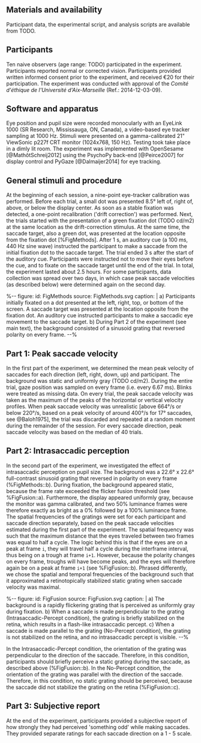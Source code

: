 ## Materials and availability

Participant data, the experimental script, and analysis scripts are available from TODO.

## Participants

Ten naive observers (age range: TODO) participated in the experiment. Participants reported normal or corrected vision. Participants provided written informed consent prior to the experiment, and received €20 for their participation. The experiment was conducted with approval of the *Comité d'éthique de l'Université d'Aix-Marseille* (Ref.: 2014-12-03-09).

## Software and apparatus

Eye position and pupil size were recorded monocularly with an EyeLink 1000 (SR Research, Mississauga, ON, Canada), a video-based eye tracker sampling at 1000 Hz. Stimuli were presented on a gamma-calibrated 21" ViewSonic p227f CRT monitor (1024x768, 150 Hz). Testing took take place in a dimly lit room. The experiment was implemented with OpenSesame [@MathôtSchreij2012] using the PsychoPy back-end [@Peirce2007] for display control and PyGaze [@Dalmaijer2014] for eye tracking.

## General stimuli and procedure

At the beginning of each session, a nine-point eye-tracker calibration was performed. Before each trial, a small dot was presented 8.5° left of, right of, above, or below the display center. As soon as a stable fixation was detected, a one-point recalibration ('drift correction') was performed. Next, the trials started with the presentation of a green fixation dot (TODO cd/m2) at the same location as the drift-correction stimulus. At the same time, the saccade target, also a green dot, was presented at the location opposite from the fixation dot [%FigMethods]. After 1 s, an auditory cue (a 100 ms, 440 Hz sine wave) instructed the participant to make a saccade from the initial fixation dot to the saccade target. The trial ended 3 s after the start of the auditory cue. Participants were instructed not to move their eyes before the cue, and to fixate on the saccade target until the end of the trial. In total, the experiment lasted about 2.5 hours. For some participants, data collection was spread over two days, in which case peak saccade velocities (as described below) were determined again on the second day.

%--
figure:
 id: FigMethods
 source: FigMethods.svg
 caption: |
  a) Participants initially fixated on a dot presented at the left, right, top, or bottom of the screen. A saccade target was presented at the location opposite from the fixation dot. An auditory cue instructed participants to make a saccadic eye movement to the saccade target. b) During Part 2 of the experiment (see main text), the background consisted of a sinusoid grating that reversed polarity on every frame.
--%

## Part 1: Peak saccade velocity

In the first part of the experiment, we determined the mean peak velocity of saccades for each direction (left, right, down, up) and participant. The background was static and uniformly gray (TODO cd/m2). During the entire trial, gaze position was sampled on every frame (i.e. every 6.67 ms). Blinks were treated as missing data. On every trial, the peak saccade velocity was taken as the maximum of the peaks of the horizontal or vertical velocity profiles. When peak saccade velocity was unrealistic [above 664°/s or below 220°/s, based on a peak velocity of around 400°/s for 17° saccades, see @Baloh1975], the trial was discarded and repeated at a random moment during the remainder of the session. For every saccade direction, peak saccade velocity was based on the median of 40 trials.

## Part 2: Intrasaccadic perception

In the second part of the experiment, we investigated the effect of intrasaccadic perception on pupil size. The background was a 22.6° x 22.6° full-contrast sinusoid grating that reversed in polarity on every frame (%FigMethods::b). During fixation, the background appeared static, because the frame rate exceeded the flicker fusion threshold (see %FigFusion::a). Furthermore, the display appeared uniformly gray, because the monitor was gamma calibrated, and two 50% luminance frames were therefore exactly as bright as a 0% followed by a 100% luminance frame. The spatial frequencies of the gratings were set for each participant and saccade direction separately, based on the peak saccade velocities estimated during the first part of the experiment. The spatial frequency was such that the maximum distance that the eyes traveled between two frames was equal to half a cycle. The logic behind this is that if the eyes are on a peak at frame `i`, they will travel half a cycle during the interframe interval, thus being on a trough at frame `i+1`. However, because the polarity changes on every frame, troughs will have become peaks, and the eyes will therefore again be on a peak at frame `i+1` (see %FigFusion::b). Phrased differently, we chose the spatial and temporal frequencies of the background such that it approximated a retinotopically stabilized static grating when saccade velocity was maximal.

%--
figure:
 id: FigFusion
 source: FigFusion.svg
 caption: |
  a) The background is a rapidly flickering grating that is perceived as uniformly gray during fixation. b) When a saccade is made perpendicular to the grating (Intrasaccadic-Percept condition), the grating is briefly stabilized on the retina, which results in a flash-like intrasaccadic percept. c) When a saccade is made parallel to the grating (No-Percept condition), the grating is not stabilized on the retina, and no intrasaccadic percept is visible.
--%

In the Intrasaccadic-Percept condition, the orientation of the grating was perpendicular to the direction of the saccade. Therefore, in this condition, participants should briefly perceive a static grating during the saccade, as described above (%FigFusion::b). In the No-Percept condition, the orientation of the grating was parallel with the direction of the saccade. Therefore, in this condition, no static grating should be perceived, because the saccade did not stabilize the grating on the retina (%FigFusion::c).

## Part 3: Subjective report

At the end of the experiment, participants provided a subjective report of how strongly they had perceived 'something odd' while making saccades. They provided separate ratings for each saccade direction on a 1 - 5 scale.
